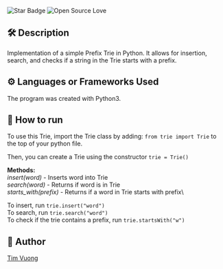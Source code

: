 <!--Please do not remove this part-->

![Star Badge](https://img.shields.io/static/v1?label=%F0%9F%8C%9F&message=If%20Useful&style=style=flat&color=BC4E99)
![Open Source Love](https://badges.frapsoft.com/os/v1/open-source.svg?v=103)

## 🛠️ Description

Implementation of a simple Prefix Trie in Python. It allows for insertion, search, and checks if a string in the Trie starts with a prefix.

## ⚙️ Languages or Frameworks Used

The program was created with Python3.

## 🌟 How to run

To use this Trie, import the Trie class by adding:
`from trie import Trie` to the top of your python file.

Then, you can create a Trie using the constructor `trie = Trie()`

**Methods:**\
 _insert(word)_ - Inserts word into Trie\
 _search(word)_ - Returns if word is in Trie\
 _starts_with(prefix)_ - Returns if a word in Trie starts with prefix\

To insert, run `trie.insert("word")`\
To search, run `trie.search("word")`\
To check if the trie contains a prefix, run `trie.startsWith("w")`

## 🤖 Author

[Tim Vuong](https://github.com/Tim-Vuong)
